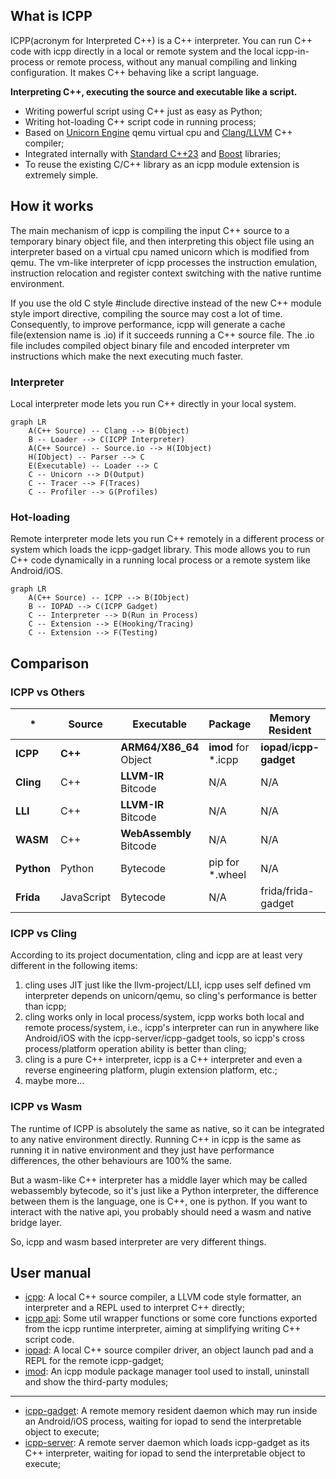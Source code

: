## What is ICPP
ICPP(acronym for Interpreted C++) is a C++ interpreter. You can run C++ code with icpp directly in a local or remote system and the local icpp-in-process or remote process, without any manual compiling and linking configuration. It makes C++ behaving like a script language.

**Interpreting C++, executing the source and executable like a script.**
 * Writing powerful script using C++ just as easy as Python;
 * Writing hot-loading C++ script code in running process;
 * Based on [Unicorn Engine](https://github.com/unicorn-engine/unicorn.git) qemu virtual cpu and [Clang/LLVM](https://github.com/llvm/llvm-project.git) C++ compiler;
 * Integrated internally with [Standard C++23](https://en.cppreference.com/w/cpp/23) and [Boost](https://github.com/boostorg/boost.git) libraries;
 * To reuse the existing C/C++ library as an icpp module extension is extremely simple.

## How it works
The main mechanism of icpp is compiling the input C++ source to a temporary binary object file, and then interpreting this object file using an interpreter based on a virtual cpu named unicorn which is modified from qemu. The vm-like interpreter of icpp processes the instruction emulation, instruction relocation and register context switching with the native runtime environment.

If you use the old C style #include directive instead of the new C++ module style import directive, compiling the source may cost a lot of time. Consequently, to improve performance, icpp will generate a cache file(extension name is .io) if it succeeds running a C++ source file. The .io file includes compiled object binary file and encoded interpreter vm instructions which make the next executing much faster.
### Interpreter
Local interpreter mode lets you run C++ directly in your local system.
```mermaid
graph LR
    A(C++ Source) -- Clang --> B(Object)
    B -- Loader --> C(ICPP Interpreter)
    A(C++ Source) -- Source.io --> H(IObject)
    H(IObject) -- Parser --> C
    E(Executable) -- Loader --> C
    C -- Unicorn --> D(Output)
    C -- Tracer --> F(Traces)
    C -- Profiler --> G(Profiles)
```
### Hot-loading
Remote interpreter mode lets you run C++ remotely in a different process or system which loads the icpp-gadget library. This mode allows you to run C++ code dynamically in a running local process or a remote system like Android/iOS.
```mermaid
graph LR
    A(C++ Source) -- ICPP --> B(IObject)
    B -- IOPAD --> C(ICPP Gadget)
    C -- Interpreter --> D(Run in Process)
    C -- Extension --> E(Hooking/Tracing)
    C -- Extension --> F(Testing)
```

## Comparison
### ICPP vs Others
|*|Source|Executable|Package|Memory Resident|Remote|
|-|-|-|-|-|-|
| **ICPP** | **C++** | **ARM64/X86_64** Object | **imod** for *.icpp | **iopad**/**icpp-gadget** | **icpp-server** |
| **Cling** | C++ | **LLVM-IR** Bitcode |  N/A | N/A | N/A | 
| **LLI** | C++ | **LLVM-IR** Bitcode |  N/A | N/A | N/A | 
| **WASM** | C++ | **WebAssembly** Bitcode |  N/A | N/A | N/A | 
| **Python** | Python | Bytecode | pip for *.wheel | N/A | N/A | 
| **Frida** | JavaScript | Bytecode | N/A | frida/frida-gadget | frida-server |

### ICPP vs Cling
According to its project documentation, cling and icpp are at least very different in the following items:
1. cling uses JIT just like the llvm-project/LLI, icpp uses self defined vm interpreter depends on unicorn/qemu, so cling's performance is better than icpp;
2. cling works only in local process/system, icpp works both local and remote process/system, i.e., icpp's interpreter can run in anywhere like Android/iOS with the icpp-server/icpp-gadget tools, so icpp's cross process/platform operation ability is better than cling;
3. cling is a pure C++ interpreter, icpp is a C++ interpreter and even a reverse engineering platform, plugin extension platform, etc.;
4. maybe more...

### ICPP vs Wasm
The runtime of ICPP is absolutely the same as native, so it can be integrated to any native environment directly. Running C++ in icpp is the same as running it in native environment and they just have performance differences, the other behaviours are 100% the same.

But a wasm-like C++ interpreter has a middle layer which may be called webassembly bytecode, so it's just like a Python interpreter, the difference between them is the language, one is C++, one is python. If you want to interact with the native api, you probably should need a wasm and native bridge layer.

So, icpp and wasm based interpreter are very different things.

## User manual
 * [icpp](https://github.com/vpand/icpp/blob/main/doc/icpp.md): A local C++ source compiler, a LLVM code style formatter, an interpreter and a REPL used to interpret C++ directly;
 * [icpp api](https://github.com/vpand/icpp/blob/main/doc/icppapi.md): Some util wrapper functions or some core functions exported from the icpp runtime interpreter, aiming at simplifying writing C++ script code.
 * [iopad](https://github.com/vpand/icpp/blob/main/doc/iopad.md): A local C++ source compiler driver, an object launch pad and a REPL for the remote icpp-gadget;
 * [imod](https://github.com/vpand/icpp/blob/main/doc/imod.md): An icpp module package manager tool used to install, uninstall and show the third-party modules;
***
 * [icpp-gadget](https://github.com/vpand/icpp/blob/main/doc/icpp-gadget.md): A remote memory resident daemon which may run inside an Android/iOS process, waiting for iopad to send the interpretable object to execute;
 * [icpp-server](https://github.com/vpand/icpp/blob/main/doc/icpp-server.md): A remote server daemon which loads icpp-gadget as its C++ interpreter, waiting for iopad to send the interpretable object to execute;